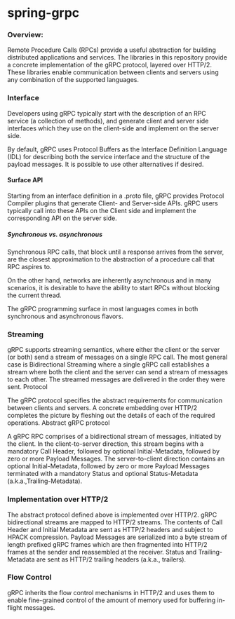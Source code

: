# spring-grpc

### Overview:

Remote Procedure Calls (RPCs) provide a useful abstraction for building distributed applications and services. The libraries in this repository provide a concrete implementation of the gRPC protocol, layered over HTTP/2. These libraries enable communication between clients and servers using any combination of the supported languages.

### Interface

Developers using gRPC typically start with the description of an RPC service (a collection of methods), and generate client and server side interfaces which they use on the client-side and implement on the server side.

By default, gRPC uses Protocol Buffers as the Interface Definition Language (IDL) for describing both the service interface and the structure of the payload messages. It is possible to use other alternatives if desired.

#### Surface API

Starting from an interface definition in a .proto file, gRPC provides Protocol Compiler plugins that generate Client- and Server-side APIs. gRPC users typically call into these APIs on the Client side and implement the corresponding API on the server side.

##### Synchronous vs. asynchronous

Synchronous RPC calls, that block until a response arrives from the server, are the closest approximation to the abstraction of a procedure call that RPC aspires to.

On the other hand, networks are inherently asynchronous and in many scenarios, it is desirable to have the ability to start RPCs without blocking the current thread.

The gRPC programming surface in most languages comes in both synchronous and asynchronous flavors.

### Streaming

gRPC supports streaming semantics, where either the client or the server (or both) send a stream of messages on a single RPC call. The most general case is Bidirectional Streaming where a single gRPC call establishes a stream where both the client and the server can send a stream of messages to each other. The streamed messages are delivered in the order they were sent.
Protocol

The gRPC protocol specifies the abstract requirements for communication between clients and servers. A concrete embedding over HTTP/2 completes the picture by fleshing out the details of each of the required operations.
Abstract gRPC protocol

A gRPC RPC comprises of a bidirectional stream of messages, initiated by the client. In the client-to-server direction, this stream begins with a mandatory Call Header, followed by optional Initial-Metadata, followed by zero or more Payload Messages. The server-to-client direction contains an optional Initial-Metadata, followed by zero or more Payload Messages terminated with a mandatory Status and optional Status-Metadata (a.k.a.,Trailing-Metadata).

### Implementation over HTTP/2

The abstract protocol defined above is implemented over HTTP/2. gRPC bidirectional streams are mapped to HTTP/2 streams. The contents of Call Header and Initial Metadata are sent as HTTP/2 headers and subject to HPACK compression. Payload Messages are serialized into a byte stream of length prefixed gRPC frames which are then fragmented into HTTP/2 frames at the sender and reassembled at the receiver. Status and Trailing-Metadata are sent as HTTP/2 trailing headers (a.k.a., trailers).

### Flow Control

gRPC inherits the flow control mechanisms in HTTP/2 and uses them to enable fine-grained control of the amount of memory used for buffering in-flight messages.
